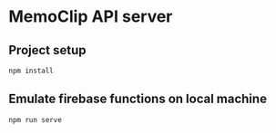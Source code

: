 # MemoClip API server

## Project setup

```sh
npm install
```

## Emulate firebase functions on local machine

```sh
npm run serve
```
